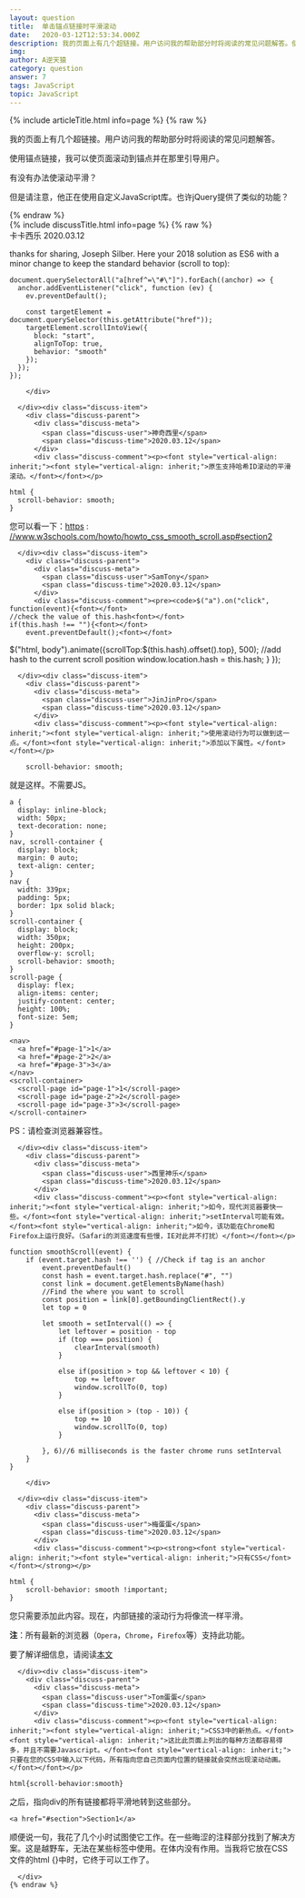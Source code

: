 ```yaml
---
layout: question
title:  单击锚点链接时平滑滚动
date:   2020-03-12T12:53:34.000Z
description: 我的页面上有几个超链接。用户访问我的帮助部分时将阅读的常见问题解答。使用锚点链接，我可以使页面滚动到锚点并在那里引导用户。有没有办法使滚动平滑？...
img: 
author: A逆天猿
category: question
answer: 7
tags: JavaScript
topic: JavaScript
---
```

<div class="article-root">
  <div class="article">
    {% include articleTitle.html info=page %}
    {% raw %}
    <div class="article-content"><p><font style="vertical-align: inherit;"><font style="vertical-align: inherit;">我的页面上有几个超链接。</font><font style="vertical-align: inherit;">用户访问我的帮助部分时将阅读的常见问题解答。</font></font></p>

<p><font style="vertical-align: inherit;"><font style="vertical-align: inherit;">使用锚点链接，我可以使页面滚动到锚点并在那里引导用户。</font></font></p>

<p><font style="vertical-align: inherit;"><font style="vertical-align: inherit;">有没有办法使滚动平滑？</font></font></p>

<p><font style="vertical-align: inherit;"><font style="vertical-align: inherit;">但是请注意，他正在使用自定义JavaScript库。</font><font style="vertical-align: inherit;">也许jQuery提供了类似的功能？</font></font></p></div>
    {% endraw %}
  </div>

  <div class="discuss-wrapper">
    {% include discussTitle.html info=page %}
    {% raw %}
    <div class="discuss-item">
        <div class="discuss-parent">
          <div class="discuss-meta">
            <span class="discuss-user">卡卡西乐</span>
            <span class="discuss-time">2020.03.12</span>
          </div>
          <div class="discuss-comment"><p>thanks for sharing, Joseph Silber. Here your 2018 solution as ES6 with a minor change to keep the standard behavior (scroll to top):</p>

<pre><code>document.querySelectorAll("a[href^=\"#\"]").forEach((anchor) =&gt; {<font></font>
  anchor.addEventListener("click", function (ev) {<font></font>
    ev.preventDefault();<font></font>
<font></font>
    const targetElement = document.querySelector(this.getAttribute("href"));<font></font>
    targetElement.scrollIntoView({<font></font>
      block: "start",<font></font>
      alignToTop: true,<font></font>
      behavior: "smooth"<font></font>
    });<font></font>
  });<font></font>
});<font></font>
</code></pre></div>
        </div>
        
      </div><div class="discuss-item">
        <div class="discuss-parent">
          <div class="discuss-meta">
            <span class="discuss-user">神奇西里</span>
            <span class="discuss-time">2020.03.12</span>
          </div>
          <div class="discuss-comment"><p><font style="vertical-align: inherit;"><font style="vertical-align: inherit;">原生支持哈希ID滚动的平滑滚动。</font></font></p>

<pre><code>html {<font></font>
  scroll-behavior: smooth;<font></font>
}<font></font>
</code></pre>

<p><font style="vertical-align: inherit;"><font style="vertical-align: inherit;">您可以看一下：</font><a href="https://www.w3schools.com/howto/howto_css_smooth_scroll.asp#section2" rel="nofollow noreferrer"><font style="vertical-align: inherit;">https</font></a><font style="vertical-align: inherit;"> : </font></font><a href="https://www.w3schools.com/howto/howto_css_smooth_scroll.asp#section2" rel="nofollow noreferrer"><font style="vertical-align: inherit;"><font style="vertical-align: inherit;">//www.w3schools.com/howto/howto_css_smooth_scroll.asp#section2</font></font></a></p></div>
        </div>
        
      </div><div class="discuss-item">
        <div class="discuss-parent">
          <div class="discuss-meta">
            <span class="discuss-user">SamTony</span>
            <span class="discuss-time">2020.03.12</span>
          </div>
          <div class="discuss-comment"><pre><code>$("a").on("click", function(event){<font></font>
    //check the value of this.hash<font></font>
    if(this.hash !== ""){<font></font>
        event.preventDefault();<font></font>
<font></font>
        $("html, body").animate({scrollTop:$(this.hash).offset().top}, 500);<font></font>
<font></font>
        //add hash to the current scroll position<font></font>
        window.location.hash = this.hash;<font></font>
<font></font>
    }<font></font>
<font></font>
<font></font>
<font></font>
});<font></font>
</code></pre></div>
        </div>
        
      </div><div class="discuss-item">
        <div class="discuss-parent">
          <div class="discuss-meta">
            <span class="discuss-user">JinJinPro</span>
            <span class="discuss-time">2020.03.12</span>
          </div>
          <div class="discuss-comment"><p><font style="vertical-align: inherit;"><font style="vertical-align: inherit;">使用滚动行为可以做到这一点。</font><font style="vertical-align: inherit;">添加以下属性。</font></font></p>

<pre><code>    scroll-behavior: smooth;
</code></pre>

<p><font style="vertical-align: inherit;"><font style="vertical-align: inherit;">就是这样。</font><font style="vertical-align: inherit;">不需要JS。</font></font></p>

<p></p><div class="snippet" data-lang="js" data-hide="false" data-console="true" data-babel="false">
<div class="snippet-code">
<pre class="snippet-code-css lang-css prettyprint-override"><code>a {<font></font>
  display: inline-block;<font></font>
  width: 50px;<font></font>
  text-decoration: none;<font></font>
}<font></font>
nav, scroll-container {<font></font>
  display: block;<font></font>
  margin: 0 auto;<font></font>
  text-align: center;<font></font>
}<font></font>
nav {<font></font>
  width: 339px;<font></font>
  padding: 5px;<font></font>
  border: 1px solid black;<font></font>
}<font></font>
scroll-container {<font></font>
  display: block;<font></font>
  width: 350px;<font></font>
  height: 200px;<font></font>
  overflow-y: scroll;<font></font>
  scroll-behavior: smooth;<font></font>
}<font></font>
scroll-page {<font></font>
  display: flex;<font></font>
  align-items: center;<font></font>
  justify-content: center;<font></font>
  height: 100%;<font></font>
  font-size: 5em;<font></font>
}</code></pre>
<pre class="snippet-code-html lang-html prettyprint-override"><code>&lt;nav&gt;<font></font>
  &lt;a href="#page-1"&gt;1&lt;/a&gt;<font></font>
  &lt;a href="#page-2"&gt;2&lt;/a&gt;<font></font>
  &lt;a href="#page-3"&gt;3&lt;/a&gt;<font></font>
&lt;/nav&gt;<font></font>
&lt;scroll-container&gt;<font></font>
  &lt;scroll-page id="page-1"&gt;1&lt;/scroll-page&gt;<font></font>
  &lt;scroll-page id="page-2"&gt;2&lt;/scroll-page&gt;<font></font>
  &lt;scroll-page id="page-3"&gt;3&lt;/scroll-page&gt;<font></font>
&lt;/scroll-container&gt;</code></pre>
</div>
</div>
<p></p>

<p><font style="vertical-align: inherit;"><font style="vertical-align: inherit;">PS：请检查浏览器兼容性。</font></font></p></div>
        </div>
        
      </div><div class="discuss-item">
        <div class="discuss-parent">
          <div class="discuss-meta">
            <span class="discuss-user">西里神乐</span>
            <span class="discuss-time">2020.03.12</span>
          </div>
          <div class="discuss-comment"><p><font style="vertical-align: inherit;"><font style="vertical-align: inherit;">如今，现代浏览器要快一些。</font><font style="vertical-align: inherit;">setInterval可能有效。</font><font style="vertical-align: inherit;">如今，该功能在Chrome和Firefox上运行良好。（Safari的浏览速度有些慢，IE对此并不打扰）</font></font></p>

<pre><code>function smoothScroll(event) {<font></font>
    if (event.target.hash !== '') { //Check if tag is an anchor<font></font>
        event.preventDefault()<font></font>
        const hash = event.target.hash.replace("#", "")<font></font>
        const link = document.getElementsByName(hash) <font></font>
        //Find the where you want to scroll<font></font>
        const position = link[0].getBoundingClientRect().y <font></font>
        let top = 0<font></font>
<font></font>
        let smooth = setInterval(() =&gt; {<font></font>
            let leftover = position - top<font></font>
            if (top === position) {<font></font>
                clearInterval(smooth)<font></font>
            }<font></font>
<font></font>
            else if(position &gt; top &amp;&amp; leftover &lt; 10) {<font></font>
                top += leftover<font></font>
                window.scrollTo(0, top)<font></font>
            }<font></font>
<font></font>
            else if(position &gt; (top - 10)) {<font></font>
                top += 10<font></font>
                window.scrollTo(0, top)<font></font>
            }<font></font>
<font></font>
        }, 6)//6 milliseconds is the faster chrome runs setInterval<font></font>
    }<font></font>
}<font></font>
</code></pre></div>
        </div>
        
      </div><div class="discuss-item">
        <div class="discuss-parent">
          <div class="discuss-meta">
            <span class="discuss-user">梅蛋蛋</span>
            <span class="discuss-time">2020.03.12</span>
          </div>
          <div class="discuss-comment"><p><strong><font style="vertical-align: inherit;"><font style="vertical-align: inherit;">只有CSS</font></font></strong></p>

<pre><code>html {<font></font>
    scroll-behavior: smooth !important;<font></font>
}<font></font>
</code></pre>

<p><font style="vertical-align: inherit;"><font style="vertical-align: inherit;">您只需要添加此内容。</font><font style="vertical-align: inherit;">现在，内部链接的滚动行为将像流一样平滑。</font></font></p>

<p><strong><font style="vertical-align: inherit;"><font style="vertical-align: inherit;">注</font></font></strong><font style="vertical-align: inherit;"><font style="vertical-align: inherit;">：所有最新的浏览器（</font></font><code>Opera</code><font style="vertical-align: inherit;"><font style="vertical-align: inherit;">，</font></font><code>Chrome</code><font style="vertical-align: inherit;"><font style="vertical-align: inherit;">，</font></font><code>Firefox</code><font style="vertical-align: inherit;"><font style="vertical-align: inherit;">等）支持此功能。</font></font></p>

<p><font style="vertical-align: inherit;"><font style="vertical-align: inherit;">要了解详细信息，请阅读</font></font><a href="https://gomakethings.com/smooth-scrolling-links-with-only-css/" rel="nofollow noreferrer"><font style="vertical-align: inherit;"><font style="vertical-align: inherit;">本文</font></font></a></p></div>
        </div>
        
      </div><div class="discuss-item">
        <div class="discuss-parent">
          <div class="discuss-meta">
            <span class="discuss-user">Tom蛋蛋</span>
            <span class="discuss-time">2020.03.12</span>
          </div>
          <div class="discuss-comment"><p><font style="vertical-align: inherit;"><font style="vertical-align: inherit;">CSS3中的新热点。</font><font style="vertical-align: inherit;">这比此页面上列出的每种方法都容易得多，并且不需要Javascript。</font><font style="vertical-align: inherit;">只要在您的CSS中输入以下代码，所有指向您自己页面内位置的链接就会突然出现滚动动画。</font></font></p>

<pre><code>html{scroll-behavior:smooth}
</code></pre>

<p><font style="vertical-align: inherit;"><font style="vertical-align: inherit;">之后，指向div的所有链接都将平滑地转到这些部分。</font></font></p>

<pre><code>&lt;a href="#section"&gt;Section1&lt;/a&gt;
</code></pre>

<p><font style="vertical-align: inherit;"><font style="vertical-align: inherit;">顺便说一句，我花了几个小时试图使它工作。</font><font style="vertical-align: inherit;">在一些晦涩的注释部分找到了解决方案。</font><font style="vertical-align: inherit;">这是越野车，无法在某些标签中使用。</font><font style="vertical-align: inherit;">在体内没有作用。</font><font style="vertical-align: inherit;">当我将它放在CSS文件的html {}中时，它终于可以工作了。</font></font></p></div>
        </div>
        
      </div>
    {% endraw %}
  </div>
<div>
